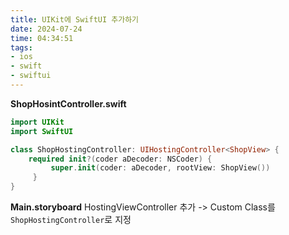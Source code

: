 ```yaml
---
title: UIKit에 SwiftUI 추가하기
date: 2024-07-24
time: 04:34:51
tags:
- ios
- swift
- swiftui
---
```

**ShopHosintController.swift**
```swift
import UIKit
import SwiftUI

class ShopHostingController: UIHostingController<ShopView> {
    required init?(coder aDecoder: NSCoder) {
         super.init(coder: aDecoder, rootView: ShopView())
     }
}

```

**Main.storyboard**
HostingViewController 추가 -> Custom Class를 `ShopHostingController`로 지정
